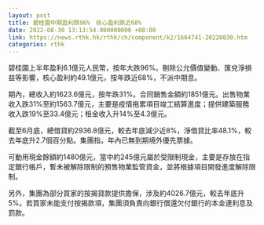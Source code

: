 ```yaml
---
layout: post
title: 碧桂園中期盈利跌96%　核心盈利跌近68%
date: 2022-08-30 13:13:54.000000000 +08:00
link: https://news.rthk.hk/rthk/ch/component/k2/1664741-20220830.htm
categories: rthk
---
```


碧桂園上半年盈利6.1億元人民幣，按年大跌96%。剔除公允價值變動、匯兌淨損益等影響，核心盈利約49.1億元，按年跌近68%，不派中期息。

期內，總收入約1623.6億元，按年跌31%。合同銷售金額約1851億元。出售物業收入跌31%至約1563.7億元，主要是疫情拖累項目竣工結算進度；提供建築服務收入跌19%至33.4億元；租金收入升14%至4.3億元。

截至6月底，總借貸約2936.8億元，較去年底減少近8%，淨借貸比率48.1%，較去年底升2.7個百分點。集團指，年內已無到期境外優先票據。

可動用現金餘額約1480億元，當中約245億元屬於受限制現金，主要是存放在指定銀行帳戶，暫未被解除限制的預售物業監管資金，並將根據項目開發進度解除限制。

另外，集團為部分買家的按揭貸款提供擔保，涉及約4026.7億元，較去年底升5%。若買家未能支付按揭款項，集團須負責向銀行償還欠付銀行的本金連利息及罰款。
